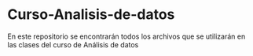 # Curso-Analisis-de-datos
En este repositorio se encontrarán todos los archivos que se utilizarán en las clases del curso de Análisis de datos
